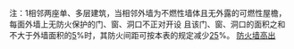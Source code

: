 注：1相邻两座单、多层建筑，当相邻外墙为不燃性墙体且无外露的可燃性屋檐，每面外墙上无防火保护的门、窗、洞口不正对开设
且该门、窗、洞口的面积之和不大于外墙面积的[5](5.md)%时，其防火间距可按本表的规定减少[25](25.md)%。
[防火墙高出](防火墙高出.md)